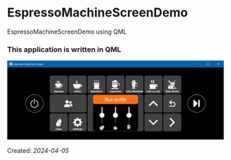# EspressoMachineScreenDemo
EspressoMachineScreenDemo using QML

### This application is written in QML
![Image of NotePad1](https://github.com/alimoghanni/EspressoMachineScreenDemo/blob/master/screenshot.jpg)

Created: *2024-04-05*
